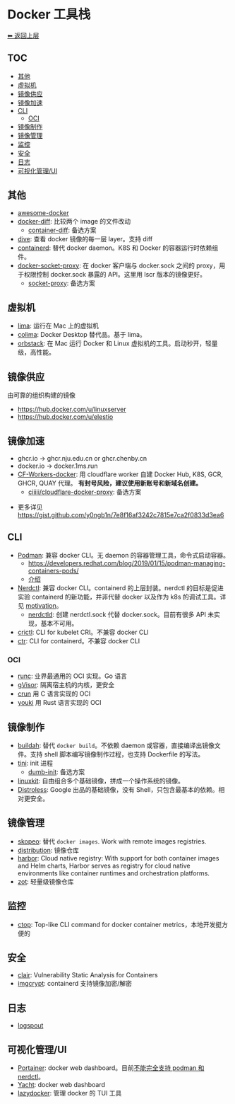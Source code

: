 # Docker 工具栈

[⬅︎ 返回上层](../#docker)

## TOC

<!-- MarkdownTOC GFM -->

- [其他](#其他)
- [虚拟机](#虚拟机)
- [镜像供应](#镜像供应)
- [镜像加速](#镜像加速)
- [CLI](#cli)
    - [OCI](#oci)
- [镜像制作](#镜像制作)
- [镜像管理](#镜像管理)
- [监控](#监控)
- [安全](#安全)
- [日志](#日志)
- [可视化管理/UI](#可视化管理ui)

<!-- /MarkdownTOC -->

## 其他

- [awesome-docker](https://github.com/veggiemonk/awesome-docker)
- [docker-diff](https://github.com/moul/docker-diff): 比较两个 image 的文件改动
  - [container-diff](https://github.com/GoogleContainerTools/container-diff): 备选方案
- [dive](https://github.com/wagoodman/dive): 查看 docker 镜像的每一层 layer。支持 diff
- [containerd](https://github.com/containerd/containerd): 替代 docker daemon。K8S 和 Docker 的容器运行时依赖组件。
- [docker-socket-proxy](https://docs.linuxserver.io/images/docker-socket-proxy/): 在 docker 客户端与 docker.sock 之间的 proxy，用于权限控制 docker.sock 暴露的 API。这里用 lscr 版本的镜像更好。
  - [socket-proxy](https://github.com/wollomatic/socket-proxy): 备选方案

## 虚拟机

- [lima](https://github.com/lima-vm/lima): 运行在 Mac 上的虚拟机
- [colima](https://github.com/abiosoft/colima): Docker Desktop 替代品。基于 lima。
- [orbstack](https://orbstack.dev/): 在 Mac 运行 Docker 和 Linux 虚拟机的工具。启动秒开，轻量级，高性能。

## 镜像供应

由可靠的组织构建的镜像

- https://hub.docker.com/u/linuxserver
- https://hub.docker.com/u/elestio

## 镜像加速

- ghcr.io -> ghcr.nju.edu.cn or ghcr.chenby.cn
- docker.io -> docker.1ms.run
- [CF-Workers-docker](https://github.com/cmliu/CF-Workers-docker.io): 用 cloudflare worker 自建 Docker Hub, K8S, GCR, GHCR, QUAY 代理。 **有封号风险，建议使用新账号和新域名创建。**
  - [ciiiii/cloudflare-docker-proxy](https://github.com/ciiiii/cloudflare-docker-proxy): 备选方案
<!-- - https://dockerpull.com/ -->
<!-- - https://dockerhub.icu/ -->
<!-- - [南京大学镜像站](https://doc.nju.edu.cn/books/35f4a): 支持 Docker Hub, GCR, GHCR, NGC, QUAY。 -->
<!-- - [Docker Proxy](https://dockerproxy.com/docs): 支持 Docker Hub, GCR, K8S.GCR, GHCR, QUAY。 -->
- 更多详见 https://gist.github.com/y0ngb1n/7e8f16af3242c7815e7ca2f0833d3ea6

## CLI

- [Podman](https://github.com/containers/podman): 兼容 docker CLI。无 daemon 的容器管理工具，命令式启动容器。
  - https://developers.redhat.com/blog/2019/01/15/podman-managing-containers-pods/
  - [介绍](https://igene.tw/podman-intro)
- [Nerdctl](https://github.com/containerd/nerdctl): 兼容 docker CLI。containerd 的上层封装。nerdctl 的目标是促进实验 containerd 的新功能，并非代替 docker 以及作为 k8s 的调试工具。详见 [motivation](https://github.com/containerd/nerdctl#motivation)。
  - [nerdctld](https://github.com/afbjorklund/nerdctld): 创建 nerdctl.sock 代替 docker.sock。目前有很多 API 未实现，基本不可用。
- [crictl](https://github.com/kubernetes-sigs/cri-tools): CLI for kubelet CRI。不兼容 docker CLI
- [ctr](https://github.com/containerd/containerd/tree/main/cmd/ctr): CLI for containerd。不兼容 docker CLI

### OCI

- [runc](https://github.com/opencontainers/runc): 业界最通用的 OCI 实现。Go 语言
- [gVisor](https://github.com/google/gvisor): 隔离宿主机的内核，更安全
- [crun](https://github.com/containers/crun) 用 C 语言实现的 OCI
- [youki](https://github.com/containers/youki) 用 Rust 语言实现的 OCI

## 镜像制作

- [buildah](https://github.com/containers/buildah): 替代 `docker build`。不依赖 daemon 或容器，直接编译出镜像文件。支持 shell 脚本编写镜像制作过程，也支持 Dockerfile 的写法。
- [tini](https://github.com/krallin/tini): init 进程
  - [dumb-init](https://github.com/Yelp/dumb-init): 备选方案
- [linuxkit](https://github.com/linuxkit/linuxkit): 自由组合多个基础镜像，拼成一个操作系统的镜像。
- [Distroless](https://github.com/GoogleContainerTools/distroless): Google 出品的基础镜像，没有 Shell，只包含最基本的依赖。相对更安全。

## 镜像管理

- [skopeo](https://github.com/containers/skopeo): 替代 `docker images`. Work with remote images registries.
- [distribution](https://github.com/distribution/distribution): 镜像仓库
- [harbor](https://github.com/goharbor/harbor): Cloud native registry: With support for both container images and Helm charts, Harbor serves as registry for cloud native environments like container runtimes and orchestration platforms.
- [zot](https://github.com/project-zot/zot): 轻量级镜像仓库

## 监控

- [ctop](https://github.com/bcicen/ctop): Top-like CLI command for docker container metrics，本地开发挺方便的

## 安全

- [clair](https://github.com/coreos/clair): Vulnerability Static Analysis for Containers
- [imgcrypt](https://github.com/containerd/imgcrypt): containerd 支持镜像加密/解密

## 日志

- [logspout](https://github.com/gliderlabs/logspout)

## 可视化管理/UI

- [Portainer](https://github.com/portainer/portainer): docker web dashboard。目前[不能完全支持 podman 和 nerdctl](https://github.com/orgs/portainer/discussions/9770)。
- [Yacht](https://github.com/SelfhostedPro/Yacht): docker web dashboard
- [lazydocker](https://github.com/jesseduffield/lazydocker): 管理 docker 的 TUI 工具
